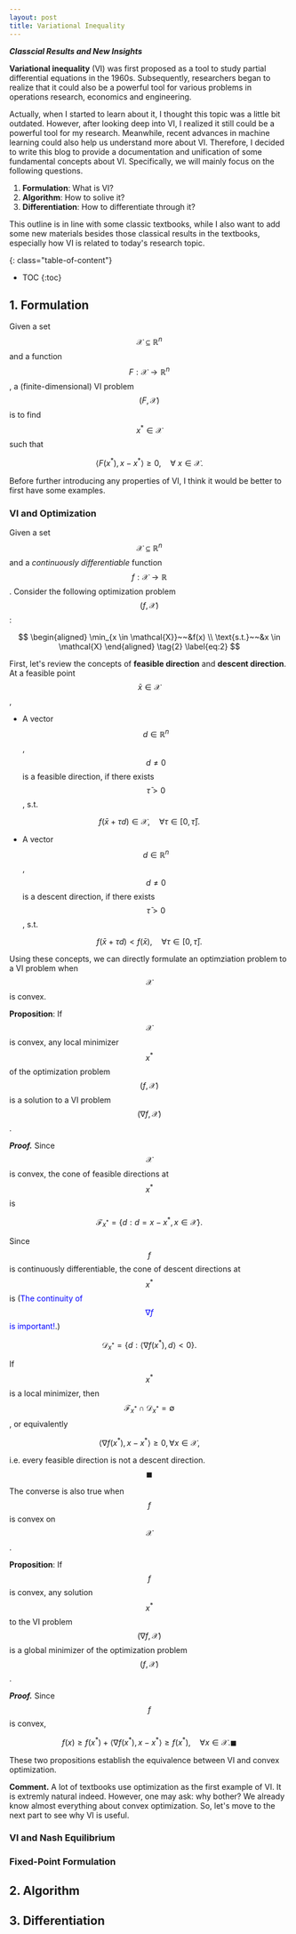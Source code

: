 ```yaml
---
layout: post
title: Variational Inequality
---
```


***Classcial Results and New Insights***


**Variational inequality** (VI) was first proposed as a tool to study partial differential equations in the 1960s. Subsequently, researchers began to realize that it could also be a powerful tool for various problems in operations research, economics and engineering.

Actually, when I started to learn about it, I thought this topic was a little bit outdated. However, after looking deep into VI, I realized it still could be a powerful tool for my research. Meanwhile, recent advances in machine learning could also help us understand more about VI. Therefore, I decided to write this blog to provide a documentation and unification of some fundamental concepts about VI. Specifically, we will mainly focus on the following questions.

1. **Formulation**: What is VI?
2. **Algorithm**: How to solive it?
3. **Differentiation**: How to differentiate through it?

This outline is in line with some classic textbooks, while I also want to add some new materials besides those classical results in the textbooks, especially how VI is related to today's research topic.


{: class="table-of-content"}
* TOC
{:toc}


## 1. Formulation

Given a set $$\mathcal{X} \subseteq \mathbb R^n$$ and a function $$F: \mathcal{X} \to \mathbb R^n$$, a (finite-dimensional) VI problem $$(F, \mathcal{X})$$ is to find $$x^* \in \mathcal{X}$$ such that

$$
    \left< F(x^*),  x - x^*  \right> \geq 0, \quad \forall~x \in \mathcal{X}.
    \tag{1}
    \label{eq:1}
$$

Before further introducing any properties of VI, I think it would be better to first have some examples. 

### VI and Optimization

Given a set $$\mathcal{X} \subseteq \mathbb R^n$$ and a *continuously differentiable* function $$f: \mathcal{X} \to \mathbb R$$. Consider the following optimization problem $$(f, \mathcal{X})$$:

$$
\begin{aligned}
	\min_{x \in \mathcal{X}}~~&f(x) \\
	\text{s.t.}~~&x \in \mathcal{X}
\end{aligned}
\tag{2}
\label{eq:2}
$$

First, let's review the concepts of **feasible direction** and **descent direction**. At a feasible point $$\bar{x} \in \mathcal{X}$$,

* A vector $$d \in \mathbb R^n$$, $$d \neq 0$$ is a feasible direction, if there exists $$\bar{\tau} > 0$$, s.t.

$$f(\bar{x} + \tau d) \in \mathcal{X}, \quad \forall \tau \in [0, \bar{\tau}].$$

* A vector $$d \in \mathbb R^n$$, $$d \neq 0$$ is a descent direction, if there exists $$\bar{\tau} > 0$$, s.t.

$$f(\bar{x} + \tau d) < f(\bar{x}), \quad \forall \tau \in [0, \bar{\tau}].$$

Using these concepts, we can directly formulate an optimziation problem to a VI problem when $$\mathcal{X}$$ is convex.

**Proposition**: If $$\mathcal{X}$$ is convex, any local minimizer $$x^*$$ of the optimization problem $$(f, \mathcal{X})$$ is a solution to a VI problem $$(\nabla f, \mathcal{X})$$.

***Proof.*** Since $$\mathcal{X}$$ is convex, the cone of feasible directions at $$x^*$$ is 

$$\mathcal{F}_{x^*} = \left\{d: d = x - x^*, x \in \mathcal{X} \right\}.$$

Since $$f$$ is continuously differentiable, the cone of descent directions at $$x^*$$ is  (<span style="color:blue">The continuity of $$\nabla f$$ is important!</span>.)

$$\mathcal{D}_{x^*} = \left\{d: \left<\nabla f(x^*), d \right> < 0 \right\}.$$


If $$x^*$$ is a local minimizer, then $$\mathcal{F}_{x^*} \cap \mathcal{D}_{x^*} = \emptyset$$, or equivalently

$$\left<\nabla f(x^*), x - x^*\right> \geq 0, \forall x \in \mathcal{X},$$

i.e. every feasible direction is not a descent direction. $$\blacksquare$$

The converse is also true when $$f$$ is convex on $$\mathcal{X}$$. 

**Proposition**: If $$f$$ is convex, any solution $$x^*$$ to the VI problem $$(\nabla f, \mathcal{X})$$ is a global minimizer of the optimization problem $$(f, \mathcal{X})$$.

***Proof.*** Since $$f$$ is convex, 

$$f(x) \geq f(x^*) + \left<\nabla f(x^*), x - x^*\right> \geq f(x^*), \quad \forall x \in \mathcal{X}. \blacksquare $$

These two propositions establish the equivalence between VI and convex optimization. 

**Comment.** A lot of textbooks use optimization as the first example of VI. It is extremly natural indeed. However, one may ask: why bother? We already know almost everything about convex optimization. So, let's move to the next part to see why VI is useful.



### VI and Nash Equilibrium

### Fixed-Point Formulation


## 2. Algorithm

## 3. Differentiation
